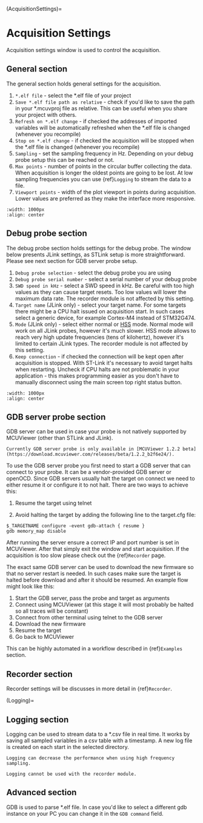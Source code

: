 
(AcquisitionSettings)=
# Acquisition Settings

Acquisition settings window is used to control the acquisition. 

## General section

The general section holds general settings for the acquisition.

1. `*.elf file` - select the *.elf file of your project
2. `Save *.elf file path as relative` - check if you'd like to save the path in your *.mcuvproj file as relative. This can be useful when you share your project with others.
3. `Refresh on *.elf change` - if checked the addresses of imported variables will be automatically refreshed when the *.elf file is changed (whenever you recompile)
4. `Stop on *.elf change` - if checked the acquisition will be stopped when the *.elf file is changed (whenever you recompile)
5. `Sampling` - set the sampling frequency in Hz. Depending on your debug probe setup this can be reached or not. 
6. `Max points` - number of points in the circular buffer collecting the data. When acquisition is longer the oldest points are going to be lost. At low sampling frequencies you can use {ref}`Logging` to stream the data to a file.
7. `Viewport points` - width of the plot viewport in points during acquisition. Lower values are preferred as they make the interface more responsive.


```{figure} ./images/AcquisitionGeneral.png
:width: 1000px
:align: center
```

## Debug probe section

The debug probe section holds settings for the debug probe. The window below presents JLink settings, as STLink setup is more straightforward. Please see next section for GDB server probe setup.


1. `Debug probe selection` - select the debug probe you are using
2. `Debug probe serial number` - select a serial number of your debug probe
3. `SWD speed in kHz` - select a SWD speed in kHz. Be careful with too high values as they can cause target resets. Too low values will lower the maximum data rate. The recorder module is not affected by this setting.
4. `Target name` (JLink only) - select your target name. For some targets there might be a CPU halt issued on acquisition start. In such cases select a generic device, for example Cortex-M4 instead of STM32G474.
5. `Mode` (JLink only) - select either normal or [HSS]("https://kb.segger.com/J-Link_High-Speed_Sampling") mode. Normal mode will work on all JLink probes, however it's much slower. HSS mode allows to reach very high update frequencies (tens of kilohertz), however it's limited to certain JLink types. The recorder module is not affected by this setting.
6. `Keep connection` - if checked the connection will be kept open after acquisition is stopped. With ST-Link it's necessary to avoid target halts when restarting. Uncheck if CPU halts are not problematic in your application - this makes programming easier as you don't have to manually disconnect using the main screen top right status button. 

```{figure} ./images/AcquisitionDebugProbe.png
:width: 1000px
:align: center
```

## GDB server probe section

GDB server can be used in case your probe is not natively supported by MCUViewer (other than STLink and JLink).

```{note}
Currently GDB server probe is only available in [MCUViewer 1.2.2 beta](https://download.mcuviewer.com/releases/beta/1.2.2_b2f6e24/).  
```

To use the GDB server probe you first need to start a GDB server that can connect to your probe. It can be a vendor-provided GDB server or openOCD. Since GDB servers usually halt the target on connect we need to either resume it or configure it to not halt. There are two ways to achieve this:

1. Resume the target using telnet

2. Avoid halting the target by adding the following line to the target.cfg file:

```
$_TARGETNAME configure -event gdb-attach { resume }
gdb memory_map disable
```

After running the server ensure a correct IP and port number is set in MCUViewer. After that simply exit the window and start acquisition. If the acquisition is too slow please check out the {ref}`Recorder` page. 

The exact same GDB server can be used to download the new firmware so that no server restart is needed. In such cases make sure the target is halted before download and after it should be resumed. An example flow might look like this:

1. Start the GDB server, pass the probe and target as arguments
2. Connect using MCUViewer (at this stage it will most probably be halted so all traces will be constant)
3. Connect from other terminal using telnet to the GDB server
4. Download the new firmware
5. Resume the target
6. Go back to MCUViewer

This can be highly automated in a workflow described in {ref}`Examples` section.


## Recorder section

Recorder settings will be discusses in more detail in {ref}`Recorder`.

(Logging)=
## Logging section

Logging can be used to stream data to a *.csv file in real time. It works by saving all sampled variables in a csv table with a timestamp. A new log file is created on each start in the selected directory. 

```{note}
Logging can decrease the performance when using high frequency sampling. 
```

```{note}
Logging cannot be used with the recorder module.
```

## Advanced section

GDB is used to parse *.elf file. In case you'd like to select a different gdb instance on your PC you can change it in the `GDB command` field. 